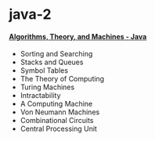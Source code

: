 # java-2

#### [Algorithms, Theory, and Machines - Java](https://bit.ly/2ILpmz0)
<ul>
  <li>Sorting and Searching</li>
  <li>Stacks and Queues</li>
  <li>Symbol Tables</li>
  <li>The Theory of Computing</li>
  <li>Turing Machines</li>
  <li>Intractability</li>
  <li>A Computing Machine</li>
  <li>Von Neumann Machines</li>
  <li>Combinational Circuits</li>
  <li>Central Processing Unit</li>
</ul>
